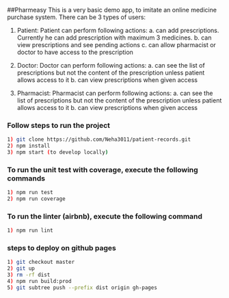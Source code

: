 ##Pharmeasy
This is a very basic demo app, to imitate an online medicine purchase system.
There can be 3 types of users:
1) Patient: 
Patient can perform following actions:
    a. can add prescriptions. Currently he can add prescription with maximum 3 medicines.
    b. can view prescriptions and see pending actions
    c. can allow pharmacist or doctor to have access to the prescription

2) Doctor:
Doctor can perform following actions:
    a. can see the list of prescriptions but not the content of the prescription unless patient allows access to it
    b. can view prescriptions when given access

3) Pharmacist:
Pharmacist can perform following actions:
    a. can see the list of prescriptions but not the content of the prescription unless patient allows access to it
    b. can view prescriptions when given access

### Follow steps to run the project

```sh
1) git clone https://github.com/Neha3011/patient-records.git
2) npm install
3) npm start (to develop locally)
```

### To run the unit test with coverage, execute the following commands

```sh
1) npm run test
2) npm run coverage
```

### To run the linter (airbnb), execute the following command

```sh
1) npm run lint
```

### steps to deploy on github pages

```sh
1) git checkout master
2) git up
3) rm -rf dist
4) npm run build:prod
5) git subtree push --prefix dist origin gh-pages
```